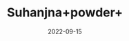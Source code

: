 ---
title: 'Suhanjna+powder+'
date: '2022-09-15' 
metatag: '' 
inventory: '0' 
draft: false 
# meta description 
shortDescripton: ''
description: 'Powder+Form'
longdescription: ''
featured: True
# product Price
price: '150.0'
# Product Short Description
shortDescription: ''
productID: 'AD9B8E14-5924-ED11-9968-005056B3A416'
type: 'products'
category: 'Powder+Form' 
thumnailproduct: 'https://aminsaddiquidawakhana.eralive.net/images/products/AD9B8E14-5924-ED11-9968-005056B3A4161.png' 
images:
  - image: 'images/products/AD9B8E14-5924-ED11-9968-005056B3A4161.png'  
Variants:
---
